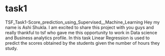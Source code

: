 # task1
TSF_Task1-Score_prediction_using_Supervised__Machine_Learning
Hey my name is Ashi Shukla. I am excited to share this project with you guys and really thankful to tsf who gave me this opportunity to work in Data science and Business analytics profile. In this task Linear Regression is used to predict the scores obtained by the students given the number of hours they study.
